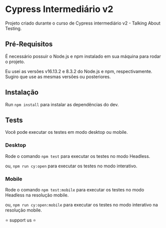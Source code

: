# Cypress Intermediário v2

Projeto criado durante o curso de Cypress intermediário v2 - Talking About Testing.

## Pré-Requisitos

É necessário possuir o Node.js e npm instalado em sua máquina para rodar o projeto.

Eu usei as versões v16.13.2 e 8.3.2 do Node.js e npm, respectivamente. Sugiro que use as mesmas versões ou posteriores.

## Instalação

Run `npm install` para instalar as dependências do dev.

## Tests

Você pode executar os testes em modo desktop ou mobile.

### Desktop

Rode o comando `npm test` para executar os testes no modo Headless.

ou, `npm run cy:open` para executar os testes no modo interativo.

### Mobile

Rode o comando `npm test:mobile` para executar os testes no modo Headless na resolução mobile.

ou, `npm run cy:open:mobile` para executar os testes no modo interativo na resolução mobile.

⭐ support us ⭐